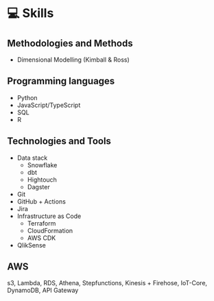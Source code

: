 # 💻 Skills

## Methodologies and Methods
- Dimensional Modelling (Kimball & Ross)

## Programming languages
- Python
- JavaScript/TypeScript
- SQL
- R

## Technologies and Tools
- Data stack
  - Snowflake
  - dbt
  - Hightouch
  - Dagster
- Git
- GitHub + Actions
- Jira
- Infrastructure as Code
  - Terraform
  - CloudFormation
  - AWS CDK
- QlikSense

## AWS
s3, Lambda, RDS, Athena, Stepfunctions, Kinesis + Firehose, IoT-Core, DynamoDB, API Gateway
